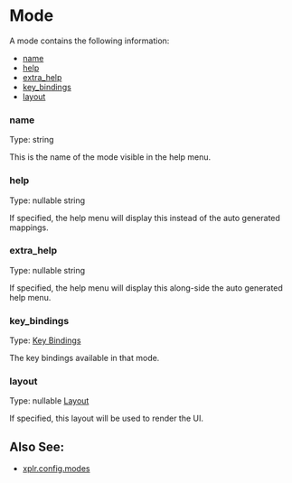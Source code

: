 # Mode

A mode contains the following information:

- [name][5]
- [help][6]
- [extra_help][7]
- [key_bindings][9]
- [layout][10]

### name

Type: string

This is the name of the mode visible in the help menu.

### help

Type: nullable string

If specified, the help menu will display this instead of the auto generated
mappings.

### extra_help

Type: nullable string

If specified, the help menu will display this along-side the auto generated
help menu.

### key_bindings

Type: [Key Bindings][8]

The key bindings available in that mode.

### layout

Type: nullable [Layout][11]

If specified, this layout will be used to render the UI.

## Also See:

- [xplr.config.modes][12]

[1]: #builtin
[2]: #custom
[3]: #mode
[4]: default-key-bindings.md
[5]: #name
[6]: #help
[7]: #extra_help
[8]: configure-key-bindings.md#key-bindings
[9]: #key_bindings
[10]: #layout
[11]: layout.md#layout
[12]: modes.md
